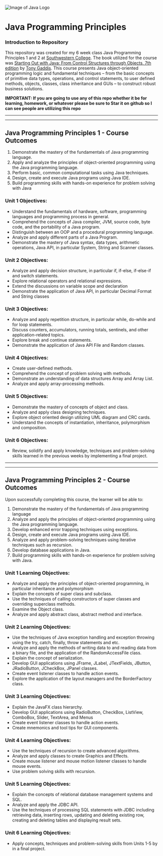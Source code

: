 ![Image of Java Logo](https://cdn.freelogovectors.net/svg05/java-logo.svg)

# Java Programming Principles 

### Introduction to Repository
This repository was created for my 6 week class Java Programming Principles 1 and 2 at [Southwestern College](https://ps.sckans.edu/). The book utilized for the course was [Starting Out with Java: From Control Structures through Objects, 7th edition](https://www.amazon.com/Starting-Out-Java-Structures-Computer/dp/0134802217/ref=sr_1_3?crid=1XAZD1TWKDLH8) by [Tony Gaddis](https://www.amazon.com/Tony-Gaddis/e/B001I9Q67I/ref=dp_byline_cont_pop_book_1). This course presents Java object-oriented programming logic and fundamental techniques – from the basic concepts of primitive data types, operations, and control statements, to user defined methods, objects, classes, class inheritance and GUIs – to construct robust business solutions.

**IMPORTANT: If you are going to use any of this repo whether it be for learning, homework, or whatever please be sure to Star it on github so I can see people are utilizing this repo**

---
---

## Java Programming Principles 1 - Course Outcomes

1.	Demonstrate the mastery of the fundamentals of Java programming language.
2.	Apply and analyze the principles of object-oriented programming using the Java programming language.
3.	Perform basic, common computational tasks using Java techniques.
4.	Design, create and execute Java programs using Java IDE.
5.	Build programming skills with hands-on experience for problem solving with Java

### Unit 1 Objectives:

-	Understand the fundamentals of hardware, software, programming languages and programming process in general.
-	Comprehend the concepts of Java compiler, JVM, source code, byte code, and the portability of a Java program.
-	Distinguish between an OOP and a procedural programming language.
-	Analyze and apply different parts of a Java Program.
-	Demonstrate the mastery of Java syntax, data types, arithmetic operations, Java API, in particular System, String and Scanner classes.

### Unit 2 Objectives:

-	Analyze and apply decision structure, in particular if, if-else, if-else-if and switch statements.
-	Explore relational operators and relational expressions.
-	Extend the discussions on variable scope and declaration
-	Demonstrate the application of Java API, in particular Decimal Format and String classes

### Unit 3 Objectives:

-	Analyze and apply repetition structure, in particular while, do-while and for loop statements.
-	Discuss counters, accumulators, running totals, sentinels, and other application-related topics.
-	Explore break and continue statements.
-	Demonstrate the application of Java API File and Random classes.

### Unit 4 Objectives:

-	Create user-defined methods.
-	Comprehend the concept of problem solving with methods.
-	Demonstrate an understanding of data structures Array and Array List.
-	Analyze and apply array-processing methods.

### Unit 5 Objectives:

-	Demonstrate the mastery of concepts of object and class.
-	Analyze and apply class designing techniques.
-	Explore object oriented design utilizing UML diagram and CRC cards.
-	Understand the concepts of instantiation, inheritance, polymorphism and composition.

### Unit 6 Objectives:

-	Review, solidify and apply knowledge, techniques and problem-solving skills learned in the previous weeks by implementing a final project.

---
---

## Java Programming Principles 2 - Course Outcomes

Upon successfully completing this course, the learner will be able to:

1.	Demonstrate the mastery of the fundamentals of Java programming language
2.	Analyze and apply the principles of object-oriented programming using the Java programming language.
3.	Develop enhanced error trapping techniques using exceptions.
4.	Design, create and execute Java programs using Java IDE.
5.	Analyze and apply problem-solving techniques using iterative techniques such as recursion.
6.	Develop database applications in Java.
7.	Build programming skills with hands-on experience for problem solving with Java.

### Unit 1 Learning Objectives:
-	Analyze and apply the principles of object-oriented programming, in particular inheritance and polymorphism
-	Explain the concepts of super class and subclass.
-	Use the techniques of calling constructors of super classes and overriding superclass methods.
-	Examine the Object class.
-	Analyze and apply abstract class, abstract method and interface.


### Unit 2 Learning Objectives:
-	Use the techniques of Java exception handling and exception throwing using the try, catch, finally, throw statements and etc.
-	Analyze and apply the methods of writing data to and reading data from a binary file, and the application of the RandomAccessFile class.
-	Explain the concept of serialization.
-	Develop GUI applications using JFrame, JLabel, JTextFields, JButton, JRadioButton, JCheckBox, JPanel classes.
-	Create event listener classes to handle action events.
-	Explore the application of the layout managers and the BorderFactory class.

### Unit 3 Learning Objectives:
-	Explain the JavaFX class hierarchy.
-	Develop GUI applications using RadioButton, CheckBox, ListView, ComboBox, Slider, TextArea, and Menus
-	Create event listener classes to handle action events.
-	Create mnemonics and tool tips for GUI components.

### Unit 4 Learning Objectives:
-	Use the techniques of recursion to create advanced algorithms.
-	Analyze and apply classes to create Graphics and Effects.
-	Create mouse listener and mouse motion listener classes to handle mouse events.
-	Use problem solving skills with recursion.

### Unit 5 Learning Objectives:

-	Explain the concepts of relational database management systems and SQL.
-	Analyze and apply the JDBC API.
-	Use the techniques of processing SQL statements with JDBC including retrieving data, inserting rows, updating and deleting existing row, creating and deleting tables and displaying result sets.

### Unit 6 Learning Objectives:
-	Apply concepts, techniques and problem-solving skills from Units 1-5 by in a final project.
